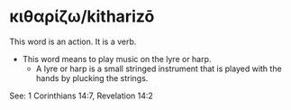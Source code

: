 # κιθαρίζω/kitharizō
This word is an action. It is a verb.

* This word means to play music on the lyre or harp.
    * A lyre or harp is a small stringed instrument that is played with the hands by plucking the strings.

See: 1 Corinthians 14:7, Revelation 14:2
